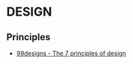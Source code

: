 # DESIGN

## Principles 
- [99designs - The 7 principles of design](https://99designs.com/blog/tips/principles-of-design/)